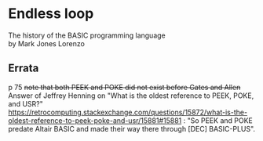 # Endless loop
The history of the BASIC programming language  
by Mark Jones Lorenzo

## Errata

p 75
~~note that both PEEK and POKE did not exist before Gates and Allen~~  
Answer of Jeffrey Henning on "What is the oldest reference to PEEK, POKE, and USR?" https://retrocomputing.stackexchange.com/questions/15872/what-is-the-oldest-reference-to-peek-poke-and-usr/15881#15881 : "So PEEK and POKE predate Altair BASIC and made their way there through [DEC] BASIC-PLUS".
